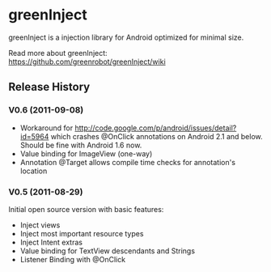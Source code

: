 greenInject
===========
greenInject is a injection library for Android optimized for minimal size.

Read more about greenInject: https://github.com/greenrobot/greenInject/wiki

Release History
---------------
### V0.6 (2011-09-08)
* Workaround for http://code.google.com/p/android/issues/detail?id=5964 which crashes @OnClick annotations on Android 2.1 and below. Should be fine with Android 1.6 now.
* Value binding for ImageView (one-way)
* Annotation @Target allows compile time checks for annotation's location

### V0.5 (2011-08-29)
Initial open source version with basic features:

* Inject views
* Inject most important resource types
* Inject Intent extras
* Value binding for TextView descendants and Strings
* Listener Binding with @OnClick
